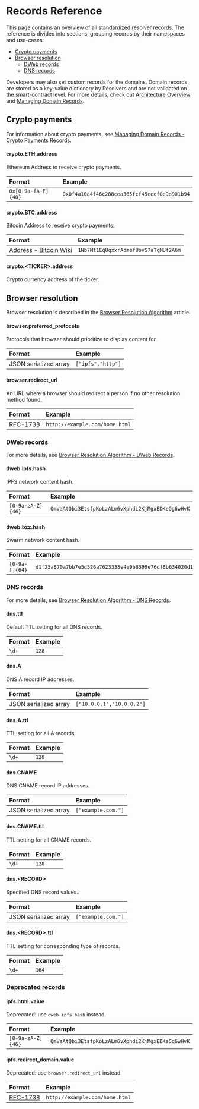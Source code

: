 # Records Reference

This page contains an overview of all standardized resolver records. The reference is divided into sections, grouping records by their namespaces and use-cases:

* [Crypto payments](records-reference.md#crypto-payments)
* [Browser resolution](records-reference.md#browser-resolution)
  * [DWeb records](records-reference.md#dweb-records)
  * [DNS records](records-reference.md#dns-records)

Developers may also set custom records for the domains. Domain records are stored as a key-value dictionary by Resolvers and are not validated on the smart-contract level. For more details, check out [Architecture Overview](architecture-overview.md#resolver) and [Managing Domain Records](../managing-domains/managing-domain-records.md).

## Crypto payments

For information about crypto payments, see [Managing Domain Records - Crypto Payments Records](../managing-domains/managing-domain-records.md#crypto-payments-records).

#### crypto.ETH.address

Ethereum Address to receive crypto payments.

| Format | Example |
| :--- | :--- |
| `0x[0-9a-fA-F]{40}` | `0x0f4a10a4f46c288cea365fcf45cccf0e9d901b94` |

#### crypto.BTC.address

Bitcoin Address to receive crypto payments.

| Format | Example |
| :--- | :--- |
| [Address - Bitcoin Wiki](https://en.bitcoin.it/wiki/Address#:~:text=A%20Bitcoin%20address%2C%20or%20simply,by%20any%20user%20of%20Bitcoin.) | `1Nb7Mt1EqUqxxrAdmefUovS7aTgMUf2A6m` |

#### crypto.&lt;TICKER&gt;.address

Crypto currency address of the ticker.

## Browser resolution

Browser resolution is described in the [Browser Resolution Algorithm](../browser-resolution/browser-resolution-algorithm.md) article.

#### browser.preferred\_protocols

Protocols that browser should prioritize to display content for.

| Format | Example |
| :--- | :--- |
| JSON serialized array | `["ipfs","http"]` |

#### browser.redirect\_url

An URL where a browser should redirect a person if no other resolution method found.

| Format | Example |
| :--- | :--- |
| [RFC-1738](https://tools.ietf.org/html/rfc1738) | `http://example.com/home.html` |

### DWeb records

For more details, see [Browser Resolution Algorithm - DWeb Records](../browser-resolution/browser-resolution-algorithm.md#distributed-web-records).

#### dweb.ipfs.hash

IPFS network content hash.

| Format | Example |
| :--- | :--- |
| `[0-9a-zA-Z]{46}` | `QmVaAtQbi3EtsfpKoLzALm6vXphdi2KjMgxEDKeGg6wHvK` |

#### dweb.bzz.hash

Swarm network content hash.

| Format | Example |
| :--- | :--- |
| `[0-9a-f]{64}` | `d1f25a870a7bb7e5d526a7623338e4e9b8399e76df8b634020d11d969594f24a` |

### DNS records

For more details, see [Browser Resolution Algorithm - DNS Records](../browser-resolution/browser-resolution-algorithm.md#dns-records).

#### dns.ttl

Default TTL setting for all DNS records.

| Format | Example |
| :--- | :--- |
| `\d+` | `128` |

#### dns.A

DNS A record IP addresses.

| Format | Example |
| :--- | :--- |
| JSON serialized array | `["10.0.0.1","10.0.0.2"]` |

#### dns.A.ttl

TTL setting for all A records.

| Format | Example |
| :--- | :--- |
| `\d+` | `128` |

#### dns.CNAME

DNS CNAME record IP addresses.

| Format | Example |
| :--- | :--- |
| JSON serialized array | `["example.com."]` |

#### dns.CNAME.ttl

TTL setting for all CNAME records.

| Format | Example |
| :--- | :--- |
| `\d+` | `128` |

#### dns.&lt;RECORD&gt;

Specified DNS record values..

| Format | Example |
| :--- | :--- |
| JSON serialized array | `["example.com."]` |

#### dns.&lt;RECORD&gt;.ttl

TTL setting for corresponding type of records.

| Format | Example |
| :--- | :--- |
| `\d+` | `164` |

### Deprecated records

#### ipfs.html.value

Deprecated: use `dweb.ipfs.hash` instead.

| Format | Example |
| :--- | :--- |
| `[0-9a-zA-Z]{46}` | `QmVaAtQbi3EtsfpKoLzALm6vXphdi2KjMgxEDKeGg6wHvK` |

#### ipfs.redirect\_domain.value

Deprecated: use `browser.redirect_url` instead.

| Format | Example |
| :--- | :--- |
| [RFC-1738](https://tools.ietf.org/html/rfc1738) | `http://example.com/home.html` |

